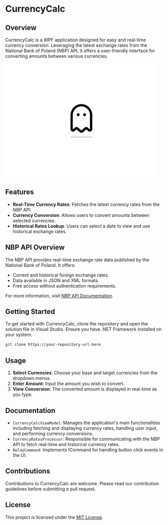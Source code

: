 # CurrencyCalc

## Overview

CurrencyCalc is a WPF application designed for easy and real-time currency conversion. Leveraging the latest exchange rates from the National Bank of Poland (NBP) API, it offers a user-friendly interface for converting amounts between various currencies.

![CurrencyCalc Usage](assets/DLAN.gif)

## Features

- **Real-Time Currency Rates**: Fetches the latest currency rates from the NBP API.
- **Currency Conversion**: Allows users to convert amounts between selected currencies.
- **Historical Rates Lookup**: Users can select a date to view and use historical exchange rates.

## NBP API Overview

The NBP API provides real-time exchange rate data published by the National Bank of Poland. It offers:

- Current and historical foreign exchange rates.
- Data available in JSON and XML formats.
- Free access without authentication requirements.

For more information, visit [NBP API Documentation](http://api.nbp.pl/).

## Getting Started

To get started with CurrencyCalc, clone the repository and open the solution file in Visual Studio. Ensure you have .NET Framework installed on your system.

```bash
git clone https://your-repository-url-here
```

## Usage

1. **Select Currencies**: Choose your base and target currencies from the dropdown menus.
2. **Enter Amount**: Input the amount you wish to convert.
3. **View Conversion**: The converted amount is displayed in real-time as you type.

## Documentation

- `CurrencyCalcViewModel`: Manages the application's main functionalities including fetching and displaying currency rates, handling user input, and performing currency conversions.
- `CurrencyRatesProcessor`: Responsible for communicating with the NBP API to fetch real-time and historical currency rates.
- `RelayCommand`: Implements ICommand for handling button click events in the UI.

## Contributions

Contributions to CurrencyCalc are welcome. Please read our contribution guidelines before submitting a pull request.

## License

This project is licensed under the [MIT License](LICENSE).